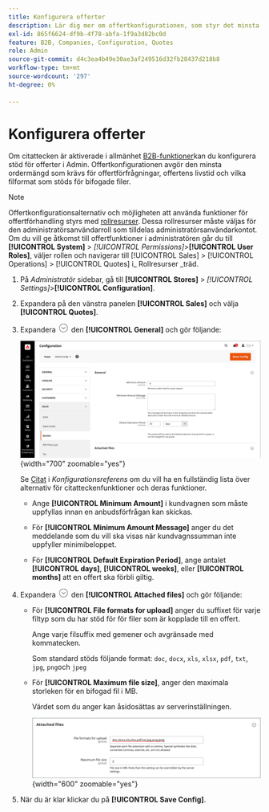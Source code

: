 ```yaml
---
title: Konfigurera offerter
description: Lär dig mer om offertkonfigurationen, som styr det minsta orderbelopp som krävs för offertförfrågningar, offertens livstid och bifogade filer.
exl-id: 865f6624-df9b-4f78-abfa-1f9a3d82bc0d
feature: B2B, Companies, Configuration, Quotes
role: Admin
source-git-commit: d4c3ea4b49e30ae3af249516d32fb28437d218b8
workflow-type: tm+mt
source-wordcount: '297'
ht-degree: 0%

---
```


# Konfigurera offerter

Om citattecken är aktiverade i allmänhet [B2B-funktioner](enable-basic-features.md)kan du konfigurera stöd för offerter i Admin. Offertkonfigurationen avgör den minsta ordermängd som krävs för offertförfrågningar, offertens livstid och vilka filformat som stöds för bifogade filer.

>[!NOTE]
>
>Offertkonfigurationsalternativ och möjligheten att använda funktioner för offertförhandling styrs med [rollresurser](../systems/permissions-user-roles.md#role-resources). Dessa rollresurser måste väljas för den administratörsanvändarroll som tilldelas administratörsanvändarkontot. Om du vill ge åtkomst till offertfunktioner i administratören går du till **[!UICONTROL System]** > _[!UICONTROL Permissions]_>**[!UICONTROL User Roles]**, väljer rollen och navigerar till [!UICONTROL Sales] > [!UICONTROL Operations] > [!UICONTROL Quotes] i_ Rollresurser _träd.

1. På _Administratör_ sidebar, gå till **[!UICONTROL Stores]** > _[!UICONTROL Settings]_>**[!UICONTROL Configuration]**.

1. Expandera på den vänstra panelen **[!UICONTROL Sales]** och välja **[!UICONTROL Quotes]**.

1. Expandera ![Expansionsväljare](../assets/icon-display-expand.png) den **[!UICONTROL General]** och gör följande:

   ![Konfiguration av försäljningsofferter - allmänt](./assets/quotes-general.png){width="700" zoomable="yes"}

   Se [Citat](../configuration-reference/sales/quotes.md) i _Konfigurationsreferens_ om du vill ha en fullständig lista över alternativ för citatteckenfunktioner och deras funktioner.

   - Ange **[!UICONTROL Minimum Amount]** i kundvagnen som måste uppfyllas innan en anbudsförfrågan kan skickas.

   - För **[!UICONTROL Minimum Amount Message]** anger du det meddelande som du vill ska visas när kundvagnssumman inte uppfyller minimibeloppet.

   - För **[!UICONTROL Default Expiration Period]**, ange antalet **[!UICONTROL days]**, **[!UICONTROL weeks]**, eller **[!UICONTROL months]** att en offert ska förbli giltig.

1. Expandera ![Expansionsväljare](../assets/icon-display-expand.png) den **[!UICONTROL Attached files]** och gör följande:

   - För **[!UICONTROL File formats for upload]** anger du suffixet för varje filtyp som du har stöd för för filer som är kopplade till en offert.

     Ange varje filsuffix med gemener och avgränsade med kommatecken.

     Som standard stöds följande format: `doc`, `docx`, `xls`, `xlsx`, `pdf`, `txt`, `jpg`, `png`och `jpeg`

   - För **[!UICONTROL Maximum file size]**, anger den maximala storleken för en bifogad fil i MB.

     Värdet som du anger kan åsidosättas av serverinställningen.

     ![Konfiguration av försäljningsofferter - bifogade filer](./assets/quotes-attached-files.png){width="600" zoomable="yes"}

1. När du är klar klickar du på **[!UICONTROL Save Config]**.

